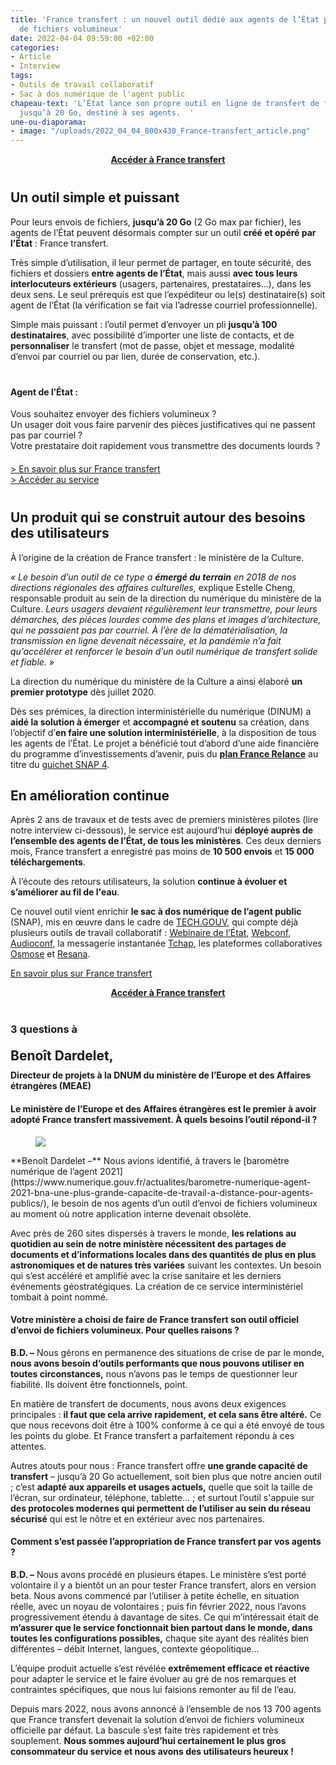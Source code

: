 ```yaml
---
title: 'France transfert : un nouvel outil dédié aux agents de l’État pour l’envoi
  de fichiers volumineux'
date: 2022-04-04 09:59:00 +02:00
categories:
- Article
- Interview
tags:
- Outils de travail collaboratif
- Sac à dos numérique de l'agent public
chapeau-text: 'L’État lance son propre outil en ligne de transfert de fichiers volumineux,
  jusqu’à 20 Go, destiné à ses agents.  '
une-ou-diaporama:
- image: "/uploads/2022_04_04_800x430_France-transfert_article.png"
---
```


<div align="center" style="margin-bottom: 40px"><a href="https://francetransfert.numerique.gouv.fr/" class="button" alt="Accéder à France transfert - Lien externe"><b>Accéder à France transfert</b></a> </div>

## Un outil simple et puissant

Pour leurs envois de fichiers, **jusqu’à 20 Go** (2 Go max par fichier), les agents de l’État peuvent désormais compter sur un outil **créé et opéré par l’État** : France transfert.

Très simple d’utilisation, il leur permet de partager, en toute sécurité, des fichiers et dossiers **entre agents de l’État**, mais aussi **avec tous leurs interlocuteurs extérieurs** (usagers, partenaires, prestataires…), dans les deux sens. Le seul prérequis est que l’expéditeur ou le(s) destinataire(s) soit agent de l’État (la vérification se fait via l’adresse courriel professionnelle).

Simple mais puissant : l’outil permet d’envoyer un pli **jusqu’à 100 destinataires**, avec possibilité d’importer une liste de contacts, et de **personnaliser** le transfert (mot de passe, objet et message, modalité d’envoi par courriel ou par lien, durée de conservation, etc.).

<div class="encadre noir" style="margin-bottom:40px"><h4 style="margin-top: 40px;">Agent de l’État :</h4><p>Vous souhaitez envoyer des fichiers volumineux ? <br>Un usager doit vous faire parvenir des pièces justificatives qui ne passent pas par courriel ? <br>Votre prestataire doit rapidement vous transmettre des documents lourds ?</p>

<p style="margin-top: 20px;"><a href="/outils-agents/france-transfert/">> En savoir plus sur France transfert</a>
<br><a href="https://francetransfert.numerique.gouv.fr/" alt="Accéder au service - Lien externe">> Accéder au service</a></p></div>

## Un produit qui se construit autour des besoins des utilisateurs

À l’origine de la création de France transfert : le ministère de la Culture.

*« Le besoin d’un outil de ce type a **émergé du terrain** en 2018 de nos directions régionales des affaires culturelles,* explique Estelle Cheng, responsable produit au sein de la direction du numérique du ministère de la Culture. *Leurs usagers devaient régulièrement leur transmettre, pour leurs démarches, des pièces lourdes comme des plans et images d’architecture, qui ne passaient pas par courriel. À l’ère de la dématérialisation, la transmission en ligne devenait nécessaire, et la pandémie n’a fait qu’accélérer et renforcer le besoin d’un outil numérique de transfert solide et fiable. »*

La direction du numérique du ministère de la Culture a ainsi élaboré **un premier prototype** dès juillet 2020.

Dès ses prémices, la direction interministérielle du numérique (DINUM) a **aidé la solution à émerger** et **accompagné et soutenu** sa création, dans l’objectif d’**en faire une solution interministérielle**, à la disposition de tous les agents de l’État. Le projet a bénéficié tout d’abord d’une aide financière du programme d’investissements d’avenir, puis du [**plan France Relance**](https://france-relance.transformation.gouv.fr/ "plan France Relance - Lien externe") au titre du [guichet SNAP 4](https://france-relance.transformation.gouv.fr/b8f4-developper-des-outils-de-communication-et-de- "guichet SNAP 4 - Lien externe").

## En amélioration continue

Après 2 ans de travaux et de tests avec de premiers ministères pilotes (lire notre interview ci-dessous), le service est aujourd’hui **déployé auprès de l’ensemble des agents de l’État, de tous les ministères**. Ces deux derniers mois, France transfert a enregistré pas moins de **10 500 envois** et **15 000 téléchargements**.

À l’écoute des retours utilisateurs, la solution **continue à évoluer et s’améliorer au fil de l'eau**.

Ce nouvel outil vient enrichir **le sac à dos numérique de l’agent public** (SNAP), mis en œuvre dans le cadre de [TECH.GOUV](/publications/tech-gouv-strategie-et-feuille-de-route-2019-2021/), qui compte déjà plusieurs outils de travail collaboratif : [Webinaire de l’État](/outils-agents/webinaire-etat/), [Webconf](https://www.numerique.gouv.fr/outils-agents/webconference-etat/), [Audioconf](/outils-agents/audioconference-etat/), la messagerie instantanée [Tchap](/outils-agents/tchap-messagerie-instantanee-etat/), les plateformes collaboratives [Osmose](/outils-agents/osmose/) et [Resana](/outils-agents/resana/).

<div class="lien-important"><p><a href="/outils-agents/france-transfert/"> En savoir plus sur France transfert</a></p></div>
<div align="center" style="margin-bottom: 40px"><a href="https://francetransfert.numerique.gouv.fr/" class="button" alt="Accéder à France transfert - Lien externe"><b>Accéder à France transfert</b></a> </div>

<h3>3 questions à</h3>
<h2 style="margin-top: 20px; margin-bottom: 10px;">Benoît Dardelet,</h2>
<b>Directeur de projets à la DNUM du ministère de l’Europe et des Affaires étrangères (MEAE)</b>

#### **Le ministère de l’Europe et des Affaires étrangères est le premier à avoir adopté France transfert massivement. À quels besoins l’outil répond-il ?**
<figure class='image-left' style='width: 30%;'><img src="/uploads/Photo_MEAE-Benoit-Dardelet_crop.jpg"/></figure>**Benoît Dardelet –** Nous avions identifié, à travers le [baromètre numérique de l’agent 2021](https://www.numerique.gouv.fr/actualites/barometre-numerique-agent-2021-bna-une-plus-grande-capacite-de-travail-a-distance-pour-agents-publics/), le besoin de nos agents d’un outil d’envoi de fichiers volumineux au moment où notre application interne devenait obsolète. 

Avec près de 260 sites dispersés à travers le monde, **les relations au quotidien au sein de notre ministère nécessitent des partages de documents et d’informations locales dans des quantités de plus en plus astronomiques et de natures très variées** suivant les contextes. Un besoin qui s’est accéléré et amplifié avec la crise sanitaire et les derniers événements géostratégiques. La création de ce service interministériel tombait à point nommé.

#### **Votre ministère a choisi de faire de France transfert son outil officiel d’envoi de fichiers volumineux. Pour quelles raisons ?**
**B.D. –** Nous gérons en permanence des situations de crise de par le monde, **nous avons besoin d’outils performants que nous pouvons utiliser en toutes circonstances,** nous n’avons pas le temps de questionner leur fiabilité. Ils doivent être fonctionnels, point.

En matière de transfert de documents, nous avons deux exigences principales : **il faut que cela arrive rapidement, et cela sans être altéré.** Ce que nous recevons doit être à 100% conforme à ce qui a été envoyé de tous les points du globe. Et France transfert a parfaitement répondu à ces attentes.

Autres atouts pour nous : France transfert offre **une grande capacité de transfert** – jusqu’à 20 Go actuellement, soit bien plus que notre ancien outil ; c’est **adapté aux appareils et usages actuels,** quelle que soit la taille de l’écran, sur ordinateur, téléphone, tablette… ; et surtout l’outil s'appuie sur **des protocoles modernes qui permettent de l’utiliser au sein du réseau sécurisé** qui est le nôtre et en extérieur avec nos partenaires.

#### **Comment s’est passée l’appropriation de France transfert par vos agents ?**
**B.D. –** Nous avons procédé en plusieurs étapes. Le ministère s’est porté volontaire il y a bientôt un an pour tester France transfert, alors en version beta. Nous avons commencé par l’utiliser à petite échelle, en situation réelle, avec un noyau de volontaires ; puis fin février 2022, nous l’avons progressivement étendu à davantage de sites. Ce qui m’intéressait était de **m’assurer que le service fonctionnait bien partout dans le monde, dans toutes les configurations possibles,** chaque site ayant des réalités bien différentes – débit Internet, langues, contexte géopolitique…

L’équipe produit actuelle s’est révélée **extrêmement efficace et réactive** pour adapter le service et le faire évoluer au gré de nos remarques et contraintes spécifiques, que nous lui faisions remonter au fil de l’eau. 

Depuis mars 2022, nous avons annoncé à l’ensemble de nos 13 700 agents que France transfert devenait la solution d’envoi de fichiers volumineux officielle par défaut. La bascule s’est faite très rapidement et très souplement. **Nous sommes aujourd’hui certainement le plus gros consommateur du service et nous avons des utilisateurs heureux !**